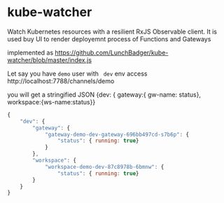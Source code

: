 # kube-watcher
Watch Kubernetes resources with a resilient RxJS Observable client.
It is used buy UI to render deployemnt process of Functions and Gateways

implemented as https://github.com/LunchBadger/kube-watcher/blob/master/index.js

Let say you have `demo` user with ` dev` env 
access http://localhost:7788/channels/demo

you will get a stringified JSON 
{dev:  { gateway:{ gw-name: status}, workspace:{ws-name:status}}

```js
{
    "dev": {
        "gateway": {
            "gateway-demo-dev-gateway-696bb497cd-s7b6p": {
                "status": { running: true} 
            }
        },
        "workspace": {
            "workspace-demo-dev-87c8978b-6bmnw": {
                "status": { running: true} 
        }
    }
}
```
